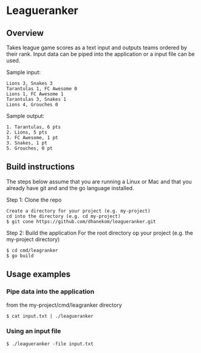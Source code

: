 # Leagueranker
## Overview
Takes league game scores as a text input and outputs teams ordered by their rank. Input data can be piped into the application or a input file can be used.

Sample input:
```console
Lions 3, Snakes 3
Tarantulas 1, FC Awesome 0
Lions 1, FC Awesome 1
Tarantulas 3, Snakes 1
Lions 4, Grouches 0
```
Sample output:
```console
1. Tarantulas, 6 pts
2. Lions, 5 pts
3. FC Awesome, 1 pt
3. Snakes, 1 pt
5. Grouches, 0 pt
```
## Build instructions
The steps below assume that you are running a Linux or Mac and that you already have git and and the go language installed.

Step 1: Clone the repo
```console
Create a directory for your project (e.g. my-project)
cd into the directory (e.g. cd my-project)
$ git cone https://github.com/dhanekom/leagueranker.git
```
Step 2: Build the application
For the root directory op your project (e.g. the my-project directory)
```console
$ cd cmd/leagranker
$ go build
```
## Usage examples
### Pipe data into the application
from the my-project/cmd/leagranker directory
```console
$ cat input.txt | ./leagueranker
```
### Using an input file
```console
$ ./leagueranker -file input.txt
```